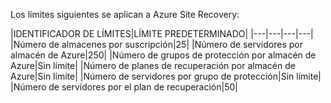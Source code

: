 
Los límites siguientes se aplican a Azure Site Recovery:


|IDENTIFICADOR DE LÍMITES|LÍMITE PREDETERMINADO|
|---|---|---|---|
|Número de almacenes por suscripción|25|
|Número de servidores por almacén de Azure|250|
|Número de grupos de protección por almacén de Azure|Sin límite|
|Número de planes de recuperación por almacén de Azure|Sin límite|
|Número de servidores por grupo de protección|Sin límite|
|Número de servidores por el plan de recuperación|50|

<!---HONumber=August15_HO6-->